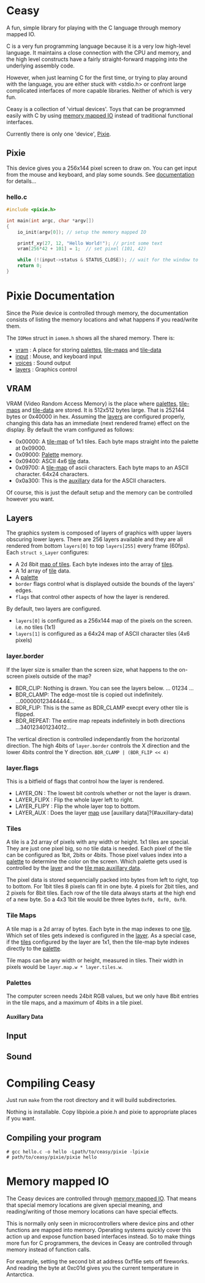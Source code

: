 # Ceasy

A fun, simple library for playing with the C language through memory mapped IO.

C is a very fun programming language because it is a very low high-level language.  It maintains a close connection with the CPU and memory, and the high level constructs have a fairly straight-forward mapping into the underlying assembly code.

However, when just learning C for the first time, or trying to play around with the language, you are either stuck with <stdio.h> or confront large complicated interfaces of more capable libraries.  Neither of which is very fun.

Ceasy is a collection of 'virtual devices'.  Toys that can be programmed easily with C by using [memory mapped IO](#memory-mapped-io) instead of traditional functional interfaces.

Currently there is only one 'device', [Pixie](#pixie).

## Pixie

This device gives you a 256x144 pixel screen to draw on.  You can get input from the mouse and keyboard, and play some sounds.  See [documentation](#pixie-documentation) for details...

### hello.c

```c
#include <pixie.h>

int main(int argc, char *argv[])
{
    io_init(argv[0]); // setup the memory mapped IO

    printf_xy(27, 12, "Hello World!"); // print some text
    vram[256*42 + 101] = 1;  // set pixel (101, 42)

    while (!(input->status & STATUS_CLOSE)); // wait for the window to close
    return 0;
}
```

# Pixie Documentation

Since the Pixie device is controlled through memory, the documentation consists of listing the memory locations and what
happens if you read/write them.

The `IOMem` struct in `iomem.h` shows all the shared memory. There is:

  * [vram](#vram) : A place for storing [palettes](#palettes), [tile-maps](#tile-maps) and [tile-data](#tiles)
  * [input](#input) : Mouse, and keyboard input
  * [voices](#sound) : Sound output
  * [layers](#layers) : Graphics control


## VRAM

VRAM (Video Random Access Memory) is the place where [palettes](#palettes), [tile-maps](#tile-maps) and [tile-data](#tiles) are stored.  It is 512x512 bytes large.  That is 252144 bytes or 0x40000 in hex.  Assuming the [layers](#layers) are configured properly, changing this data has an immediate (next rendered frame) effect on the display.  By default the vram configured as follows:

  * 0x00000: A [tile-map](#tile-maps) of 1x1 tiles.  Each byte maps straight into the palette at 0x09000.
  * 0x09000: [Palette](#palettes) memory.
  * 0x09400: ASCII 4x6 [tile](#tiles) data.  
  * 0x09700: A [tile-map](#tile-maps) of ascii characters.  Each byte maps to an ASCII character.  64x24 characters.  
  * 0x0a300: This is the [auxillary](#auxillary-data) data for the ASCII characters.

Of course, this is just the default setup and the memory can be controlled however you want.

## Layers

The graphics system is composed of layers of graphics with upper layers obscuring lower layers.
There are 256 layers available and they are all rendered
from bottom `layers[0]` to top `layers[255]` every frame (60fps).  Each `struct s_Layer` configures:

  * A 2d 8bit [map of tiles](#tile-maps).  Each byte indexes into the array of [tiles](#tiles).
  * A 1d array of [tile](#tiles) data.
  * A [palette](#palettes)
  * `border` flags control what is displayed outside the bounds of the layers' edges.
  * `flags` that control other aspects of how the layer is rendered.

By default, two layers are configured.

  * `layers[0]` is configured as a 256x144 map of the pixels on the screen.  i.e. no tiles (1x1)
  * `layers[1]` is configured as a 64x24 map of ASCII character tiles (4x6 pixels)

### layer.border

If the layer size is smaller than the screen size, what happens to the on-screen pixels outside of the map?

  * BDR_CLIP: Nothing is drawn.  You can see the layers below.  ...     01234     ...
  * BDR_CLAMP: The edge-most tile is copied out indefinitely.  ...000000123444444...
  * BDR_FLIP: This is the same as BDR_CLAMP execpt every other tile is flipped.
  * BDR_REPEAT: The entire map repeats indefinitely in both directions   ...340123401234012...

The vertical direction is controlled independantly from the horizontal direction.  The high 4bits of `layer.border` controls the X direction and the lower 4bits control the Y direction. `BDR_CLAMP | (BDR_FLIP << 4)`

### layer.flags

This is a bitfield of flags that control how the layer is rendered.

  * LAYER_ON : The lowest bit controls whether or not the layer is drawn.
  * LAYER_FLIPX : Flip the whole layer left to right.
  * LAYER_FLIPY : Flip the whole layer top to bottom.
  * LAYER_AUX : Does the layer [map](#tile-maps) use [auxillary data]?(#auxillary-data)

### Tiles

A tile is a 2d array of pixels with any width or height.  1x1 tiles are special.  They are just one pixel big, so no tile data is needed.  Each pixel of the tile can be configured as 1bit, 2bits or 4bits.  Those pixel values index into a [palette](#palettes) to determine the color on the screen.  Which palette gets used is controlled by the [layer](#layer) and the [tile map auxillary data](#auxillary-data).

The pixel data is stored sequencially packed into bytes from left to right, top to bottom.  For 1bit tiles 8 pixels can fit in one byte. 4 pixels for 2bit tiles, and 2 pixels for 8bit tiles.  Each row of the tile data always starts at the high end of a new byte.  So a 4x3 1bit tile would be three bytes `0xf0, 0xf0, 0xf0`.

### Tile Maps
A tile map is a 2d array of bytes.  Each byte in the map indexes to one [tile](#tiles).  Which set of tiles gets indexed is configured in the [layer](#layers).  As a special case, if the [tiles](#tiles) configured by the layer are 1x1, then the tile-map byte indexes directly to the [palette](#palette).

Tile maps can be any width or height, measured in tiles.  Their width in pixels would be `layer.map.w * layer.tiles.w`. 


### Palettes
The computer screen needs 24bit RGB values, but we only have 8bit entries in the tile maps, and a maximum of 4bits in a tile pixel.  

#### Auxillary Data

## Input

## Sound


# Compiling Ceasy

Just run `make` from the root directory and it will build subdirectories.

Nothing is installable.  Copy libpixie.a pixie.h and pixie to appropriate places if you want.

## Compiling your program

```
# gcc hello.c -o hello -Lpath/to/ceasy/pixie -lpixie 
# path/to/ceasy/pixie/pixie hello
```
# Memory mapped IO

The Ceasy devices are controlled through [memory mapped IO](https://en.wikipedia.org/wiki/Memory-mapped_I/O).  That means that special memory locations are given special meaning, and reading/writing of those memory locations can have special effects.  

This is normally only seen in microcontrollers where device pins and other functions are mapped into memory.  Operating systems quickly cover this action up and expose function based interfaces instead.  So to make things more fun for C programmers, the devices in Ceasy are controlled through memory instead of function calls.

For example, setting the second bit at address 0xf16e sets off fireworks.  And reading the byte at 0xc01d gives you the current temperature in Antarctica.






